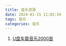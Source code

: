 ```yaml
---
title: 音乐资源
date: 2024-01-15 11:02:59
tags: 音乐
categories: 音乐
---
```



1. [U盘车载音乐2000首](https://drive.uc.cn/s/d900ad7f910c4#/list/share)